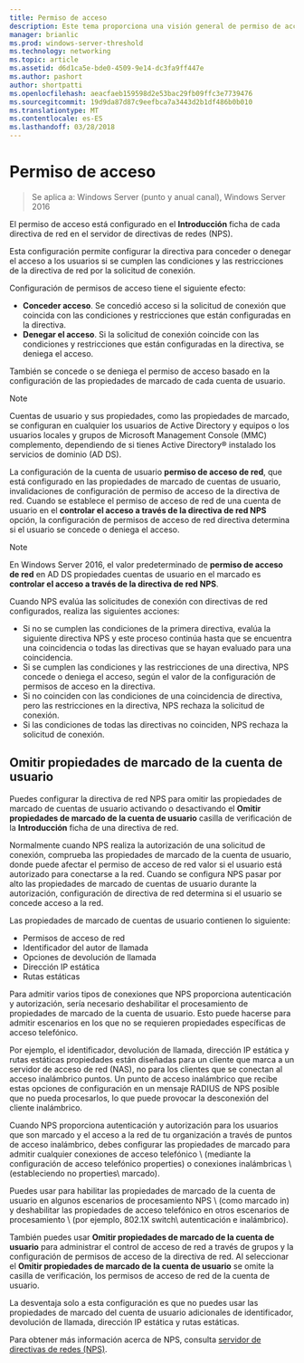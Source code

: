 ```yaml
---
title: Permiso de acceso
description: Este tema proporciona una visión general de permiso de acceso de directiva de red para el servidor de directivas de red en Windows Server 2016.
manager: brianlic
ms.prod: windows-server-threshold
ms.technology: networking
ms.topic: article
ms.assetid: d6d1ca5e-bde0-4509-9e14-dc3fa9ff447e
ms.author: pashort
author: shortpatti
ms.openlocfilehash: aeacfaeb159598d2e53bac29fb09ffc3e7739476
ms.sourcegitcommit: 19d9da87d87c9eefbca7a3443d2b1df486b0b010
ms.translationtype: MT
ms.contentlocale: es-ES
ms.lasthandoff: 03/28/2018
---
```

# <a name="access-permission"></a>Permiso de acceso

>Se aplica a: Windows Server (punto y anual canal), Windows Server 2016

El permiso de acceso está configurado en el **Introducción** ficha de cada directiva de red en el servidor de directivas de redes (NPS). 

Esta configuración permite configurar la directiva para conceder o denegar el acceso a los usuarios si se cumplen las condiciones y las restricciones de la directiva de red por la solicitud de conexión. 

Configuración de permisos de acceso tiene el siguiente efecto:

- **Conceder acceso**. Se concedió acceso si la solicitud de conexión que coincida con las condiciones y restricciones que están configuradas en la directiva.
- **Denegar el acceso**. Si la solicitud de conexión coincide con las condiciones y restricciones que están configuradas en la directiva, se deniega el acceso.

También se concede o se deniega el permiso de acceso basado en la configuración de las propiedades de marcado de cada cuenta de usuario.

>[!NOTE]
>Cuentas de usuario y sus propiedades, como las propiedades de marcado, se configuran en cualquier los usuarios de Active Directory y equipos o los usuarios locales y grupos de Microsoft Management Console \(MMC\) complemento, dependiendo de si tienes Active Directory&reg; instalado los servicios de dominio (AD DS).

La configuración de la cuenta de usuario **permiso de acceso de red**, que está configurado en las propiedades de marcado de cuentas de usuario, invalidaciones de configuración de permiso de acceso de la directiva de red. Cuando se establece el permiso de acceso de red de una cuenta de usuario en el **controlar el acceso a través de la directiva de red NPS** opción, la configuración de permisos de acceso de red directiva determina si el usuario se concede o deniega el acceso.

>[!NOTE]
>En Windows Server 2016, el valor predeterminado de **permiso de acceso de red** en AD DS propiedades cuentas de usuario en el marcado es **controlar el acceso a través de la directiva de red NPS**.

Cuando NPS evalúa las solicitudes de conexión con directivas de red configurados, realiza las siguientes acciones:

- Si no se cumplen las condiciones de la primera directiva, evalúa la siguiente directiva NPS y este proceso continúa hasta que se encuentra una coincidencia o todas las directivas que se hayan evaluado para una coincidencia.
- Si se cumplen las condiciones y las restricciones de una directiva, NPS concede o deniega el acceso, según el valor de la configuración de permisos de acceso en la directiva.
- Si no coinciden con las condiciones de una coincidencia de directiva, pero las restricciones en la directiva, NPS rechaza la solicitud de conexión.
- Si las condiciones de todas las directivas no coinciden, NPS rechaza la solicitud de conexión.

## <a name="ignore-user-account-dial-in-properties"></a>Omitir propiedades de marcado de la cuenta de usuario

Puedes configurar la directiva de red NPS para omitir las propiedades de marcado de cuentas de usuario activando o desactivando el **Omitir propiedades de marcado de la cuenta de usuario** casilla de verificación de la **Introducción** ficha de una directiva de red. 

Normalmente cuando NPS realiza la autorización de una solicitud de conexión, comprueba las propiedades de marcado de la cuenta de usuario, donde puede afectar el permiso de acceso de red valor si el usuario está autorizado para conectarse a la red. Cuando se configura NPS pasar por alto las propiedades de marcado de cuentas de usuario durante la autorización, configuración de directiva de red determina si el usuario se concede acceso a la red.

Las propiedades de marcado de cuentas de usuario contienen lo siguiente:

- Permisos de acceso de red
- Identificador del autor de llamada
- Opciones de devolución de llamada
- Dirección IP estática
- Rutas estáticas

Para admitir varios tipos de conexiones que NPS proporciona autenticación y autorización, sería necesario deshabilitar el procesamiento de propiedades de marcado de la cuenta de usuario. Esto puede hacerse para admitir escenarios en los que no se requieren propiedades específicas de acceso telefónico.

Por ejemplo, el identificador, devolución de llamada, dirección IP estática y rutas estáticas propiedades están diseñadas para un cliente que marca a un servidor de acceso de red \(NAS\), no para los clientes que se conectan al acceso inalámbrico puntos. Un punto de acceso inalámbrico que recibe estas opciones de configuración en un mensaje RADIUS de NPS posible que no pueda procesarlos, lo que puede provocar la desconexión del cliente inalámbrico.

Cuando NPS proporciona autenticación y autorización para los usuarios que son marcado y el acceso a la red de tu organización a través de puntos de acceso inalámbrico, debes configurar las propiedades de marcado para admitir cualquier conexiones de acceso telefónico \ (mediante la configuración de acceso telefónico properties\) o conexiones inalámbricas \ (estableciendo no properties\ marcado).

Puedes usar para habilitar las propiedades de marcado de la cuenta de usuario en algunos escenarios de procesamiento NPS \ (como marcado in\) y deshabilitar las propiedades de acceso telefónico en otros escenarios de procesamiento \ (por ejemplo, 802.1X switch\ autenticación e inalámbrico).

También puedes usar **Omitir propiedades de marcado de la cuenta de usuario** para administrar el control de acceso de red a través de grupos y la configuración de permisos de acceso de la directiva de red. Al seleccionar el **Omitir propiedades de marcado de la cuenta de usuario** se omite la casilla de verificación, los permisos de acceso de red de la cuenta de usuario.

La desventaja solo a esta configuración es que no puedes usar las propiedades de marcado del cuenta de usuario adicionales de identificador, devolución de llamada, dirección IP estática y rutas estáticas.

Para obtener más información acerca de NPS, consulta [servidor de directivas de redes (NPS)](nps-top.md).
